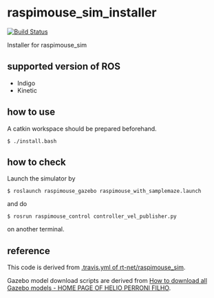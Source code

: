 # raspimouse_sim_installer

[![Build Status](https://travis-ci.org/ryuichiueda/raspimouse_sim_installer.svg?branch=master)](https://travis-ci.org/ryuichiueda/raspimouse_sim_installer)

Installer for raspimouse_sim

## supported version of ROS

* Indigo
* Kinetic

## how to use

A catkin workspace should be prepared beforehand.

```
$ ./install.bash
```

## how to check

Launch the simulator by
```
$ roslaunch raspimouse_gazebo raspimouse_with_samplemaze.launch 
```
and do
```
$ rosrun raspimouse_control controller_vel_publisher.py
```
on another terminal.

## reference

This code is derived from [.travis.yml of rt-net/raspimouse_sim](https://github.com/rt-net/raspimouse_sim/blob/aa6cf0ab2aa7a1a14f043f9ac6392523db1fb04a/.travis.yml).

Gazebo model download scripts are derived from [How to download all Gazebo models - HOME PAGE OF
HELIO PERRONI FILHO](http://machineawakening.blogspot.jp/2015/05/how-to-download-all-gazebo-models.html).
